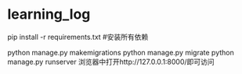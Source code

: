 # learning_log
pip install -r requirements.txt  #安装所有依赖

python manage.py makemigrations
python manage.py migrate
python manage.py runserver
浏览器中打开http://127.0.0.1:8000/即可访问
